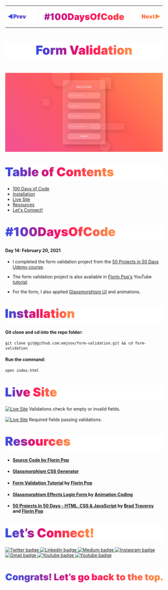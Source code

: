 <p id="header"><p>

<table><tr>
<td> <a href="https://github.com/emjose/opening-crawl/#header"><img src="Assets/header-left.png" alt="previous" style="width: 200px;"/></a> </td>
<td> <a href="https://github.com/emjose/one-hundred/#header"><img src="Assets/header-center.png" alt="100 days of code" style="width: 580px;"/></a> </td>
<td> <a href="https://github.com/emjose/parallax-background/#header"><img src="Assets/header-right.png" alt="next" style="width: 200px;"/></a> </td>
</tr></table>

<br>

<p id="project-title"><p>

<a href=#table-of-contents>![Form Validation](Assets/inter-014-form-validation.png)</a> 

<br>

<a href="https://emjose.github.io/form-validation/">![Form Validation](Assets/preview-014-form-validation.png)</a> 

#

<p id="table-of-contents"><p>

<a href=#table-of-contents>![Table of Contents](Assets/inter-toc.png)</a>  

- [100 Days of Code](#100days)
- [Installation](#installation) 
- [Live Site](#live-site)
- [Resources](#resources)
- [Let's Connect!](#lets-connect) 

#

<p id="100days"><p>

<a href=#100days>![#100DaysOfCode](Assets/inter-100hash.png)</a>  

#### Day 14: February 20, 2021
- I completed the form validation project from the <a href="https://www.udemy.com/course/50-projects-50-days/">50 Projects in 50 Days Udemy course</a>. 
  
- The form validation project is also available in <a href="https://www.youtube.com/channel/UCeU-1X402kT-JlLdAitxSMA">Florin Pop's</a> YouTube <a href="https://youtu.be/rsd4FNGTRBw">tutorial</a>.

- For the form, I also applied <a href="https://glassmorphism.com/">Glassmorphism UI</a> and animations.

#

<p id="installation"><p>

<a href=#installation>![Installation](Assets/inter-installation.png)</a>

#### Git clone and cd into the repo folder:
``` 
git clone git@github.com:emjose/form-validation.git && cd form-validation
```
#### Run the command:
```
open index.html
```

#

<p id="live-site"><p>

<a href="https://emjose.github.io/form-validation/">![Live Site](Assets/inter-live-site.png)</a>  

<a href="https://emjose.github.io/form-validation/">![Live Site](Assets/014-form-a.gif)</a>
Validations check for empty or invalid fields.
<br>
<br>
<a href="https://emjose.github.io/form-validation/">![Live Site](Assets/014-form-b.gif)</a>
Required fields passing validations.

#

<p id="resources"><p>

<a href=#resources>![Resources](Assets/inter-resources.png)</a>  

- #### [Source Code by Florin Pop](https://codepen.io/FlorinPop17/pen/OJJKQeK)

- #### [Glassmorphism CSS Generator](https://glassmorphism.com/)
  
- #### [Form Validation Tutorial](https://youtu.be/rsd4FNGTRBw) by [Florin Pop](https://www.youtube.com/channel/UCeU-1X402kT-JlLdAitxSMA) 
  
- #### [Glassmorphism Effects Login Form ](https://youtu.be/hJQ_WL-w590) by [Animation Coding](https://www.youtube.com/channel/UCnzIhXjOKIOgB3nIdOKJshQ)

- #### [50 Projects In 50 Days - HTML, CSS & JavaScript](https://www.udemy.com/course/50-projects-50-days/) by [Brad Traversy](https://www.youtube.com/user/TechGuyWeb) and [Florin Pop](https://www.youtube.com/channel/UCeU-1X402kT-JlLdAitxSMA)

#

<p id="lets-connect"><p>

<a href=#lets-connect>![Let's Connect!](Assets/inter-lets-connect.png)</a>

<p><a href="https://twitter.com/Emmanuel_Labor"><img src="https://img.shields.io/badge/twitter-%231DA1F2.svg?&style=for-the-badge&logo=twitter&logoColor=white" height=30 width=90 alt="Twitter badge"> <a href="https://www.linkedin.com/in/emmanuelpjose/"><img src="https://img.shields.io/badge/linkedin-%230064e7.svg?&style=for-the-badge&logo=linkedin&logoColor=white" height=30 width=90 alt="Linkedin badge"> <a href="https://emmanueljose.medium.com/"><img src="https://img.shields.io/badge/medium-%238700f5.svg?&style=for-the-badge&logo=medium&logoColor=white" height=30 width=90 alt="Medium badge"> <a href="https://www.instagram.com/emmanuel_jose/"><img src="https://img.shields.io/badge/instagram-%23ff0077.svg?&style=for-the-badge&logo=instagram&logoColor=white" height=30 width=90 alt="Instagram badge"> <a href="mailto:emjose@gmail.com"><img src="https://img.shields.io/badge/gmail-%23fd1745.svg?&style=for-the-badge&logo=gmail&logoColor=white" height=30 width=90 alt="Gmail badge"> <a href="https://www.youtube.com/channel/UCQdqFg-_J83jn9xJRd1W3tQ/videos"><img src="https://img.shields.io/badge/youtube-%23FF0000.svg?&style=for-the-badge&logo=youtube&logoColor=white" height=30 width=90 alt="Youtube badge"> <a href="https://github.com/emjose"><img src="https://img.shields.io/badge/github-%23ff8e44.svg?&style=for-the-badge&logo=github&logoColor=white" height=30 width=90 alt="Youtube badge"></p>

#

<a href=#header>![Back to Top](Assets/inter-congrats.png)</a>